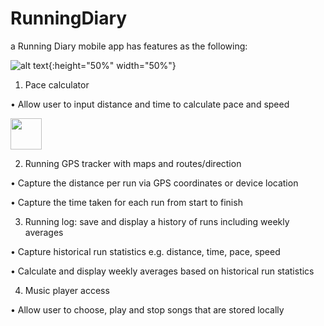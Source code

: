 # RunningDiary
 a Running Diary mobile app has  features as the following:
 
![alt text](https://i.imgur.com/8YJDbvm.png){:height="50%" width="50%"}

1. Pace calculator

• Allow user to input distance and time to calculate pace and speed

<a href="https://imgur.com/a/f9CLXs9"><img src="https://imgur.com/a/f9CLXs9" width="50" height="50"/></a>

2. Running GPS tracker with maps and routes/direction


• Capture the distance per run via GPS coordinates or device location


• Capture the time taken for each run from start to finish


3. Running log: save and display a history of runs including weekly averages


• Capture historical run statistics e.g. distance, time, pace, speed

• Calculate and display weekly averages based on historical run statistics

4. Music player access

• Allow user to choose, play and stop songs that are stored locally
